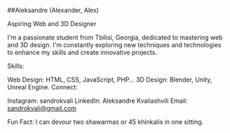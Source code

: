 ##Aleksandre (Alexander, Alex)

Aspiring Web and 3D Designer

I'm a passionate student from Tbilisi, Georgia, dedicated to mastering web and 3D design. I'm constantly exploring new techniques and technologies to enhance my skills and create innovative projects.

Skills:

Web Design: HTML, CSS, JavaScript, PHP...
3D Design: Blender, Unity, Unreal Engine.
Connect:

Instagram: sandrokvali
LinkedIn: Aleksandre Kvaliashvili
Email: sandrokvali@gmail.com

Fun Fact:
I can devour two shawarmas or 45 khinkalis in one sitting.
